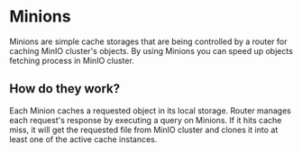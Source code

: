 # Minions

Minions are simple cache storages that are being controlled by a
router for caching MinIO cluster's objects. By using Minions you can
speed up objects fetching process in MinIO cluster.

## How do they work?

Each Minion caches  a requested object in its local storage. Router manages each request's response
by executing a query on Minions. If it hits cache miss, it will get the
requested file from MinIO cluster and clones it into at least one of the
active cache instances.
